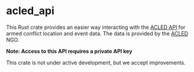 # acled_api

This Rust crate provides an easier way interacting with the [ACLED API](https://apidocs.acleddata.com/)
for armed conflict location and event data. The data is provided by the [ACLED](https://acleddata.com/) NGO.

**Note: Access to this API requires a private API key**

This crate is not under active development, but we accept improvements.
